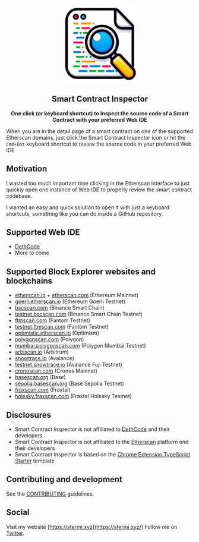 <p align="center">
  <br />
  <img src="docs/logo.png" width="200" alt="">
  <br />
  <h2 align="center">Smart Contract Inspector</h2>
  <p align="center"><strong>One click (or keyboard shortcut) to Inspect the source code of a Smart Contract with your preferred Web IDE</strong></p>
  <p>When you are in the detail page of a smart contract on one of the supported Etherscan domains, just click the Smart Contract Inspector icon or hit the <code>Cmd+Dot</code> keyboard shortcut to review the source code in your preferred Web IDE</p>
</p>

## Motivation

I wasted too much important time clicking in the Etherscan interface to just quickly open one instance of Web IDE to properly review the smart contract codebase.

I wanted an easy and quick solution to open it with just a keyboard shortcuts, something like you can do inside a GitHub repository.

## Supported Web IDE

- [DethCode](https://github.com/dethcrypto/dethcode)
- More to come

## Supported Block Explorer websites and blockchains

- [etherscan.io](https://etherscan.io/) + [etherscan.com](https://etherscan.com/) (Ethereum Mainnet)
- [goerli.etherscan.io](https://goerli.etherscan.io/) (Ethereum Goerli Testnet)
- [bscscan.com](https://bscscan.com/) (Binance Smart Chain)
- [testnet.bscscan.com](https://testnet.bscscan.com/) (Binance Smart Chain Testnet)
- [ftmscan.com](https://ftmscan.com/) (Fantom Testnet)
- [testnet.ftmscan.com](https://testnet.ftmscan.com/) (Fantom Testnet)
- [optimistic.etherscan.io](https://optimistic.etherscan.io/) (Optimism)
- [polygonscan.com](https://polygonscan.com/) (Polygon)
- [mumbai.polygonscan.com](https://mumbai.polygonscan.com/) (Polygon Mumbai Testnet)
- [arbiscan.io](https://arbiscan.io/) (Arbitrum)
- [snowtrace.io](https://snowtrace.io/) (Avalance)
- [testnet.snowtrace.io](https://testnet.snowtrace.io/) (Avalance Fuji Testnet)
- [cronoscan.com](https://cronoscan.com/) (Cronos Mainnet)
- [basescan.org](https://basescan.org/) (Base)
- [sepolia.basescan.org](https://sepolia.basescan.org/) (Base Sepolia Testnet)
- [fraxscan.com](https://fraxscan.com/) (Fraxtal)
- [holesky.fraxscan.com](https://holesky.fraxscan.com/) (Fraxtal Holesky Testnet)

## Disclosures

- Smart Contract Inspector is not affiliated to [DethCode](https://github.com/dethcrypto/dethcode) and their developers
- Smart Contract Inspector is not affiliated to the [Etherscan](https://etherscan.io) platform end their developers
- Smart Contract Inspector is based on the [Chrome Extension TypeScript Starter](https://github.com/chibat/chrome-extension-typescript-starter) template

## Contributing and development

See the [CONTRIBUTING](CONTRIBUTING.md) guidelines.

## Social

Visit my website [https://stermi.xyz](https://stermi.xyz/)
Follow me on [Twitter](https://twitter.com/StErMi).
